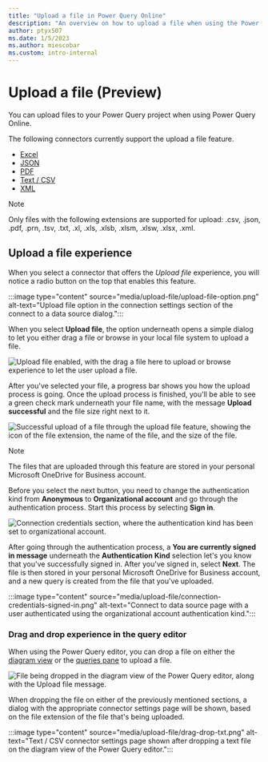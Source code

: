```yaml
---
title: "Upload a file in Power Query Online"
description: "An overview on how to upload a file when using the Power Query Online experience"
author: ptyx507
ms.date: 1/5/2023
ms.author: miescobar
ms.custom: intro-internal
---
```


# Upload a file (Preview)

You can upload files to your Power Query project when using Power Query Online.

The following connectors currently support the upload a file feature.

* [Excel](connectors/excel.md)
* [JSON](connectors/json.md)
* [PDF](connectors/pdf.md)
* [Text / CSV](connectors/text-csv.md)
* [XML](connectors/xml.md)

>[!NOTE]
> Only files with the following extensions are supported for upload: .csv, .json, .pdf, .prn, .tsv, .txt, .xl, .xls, .xlsb, .xlsm, .xlsw, .xlsx, .xml.

## Upload a file experience

When you select a connector that offers the *Upload file* experience, you will notice a radio button on the top that enables this feature.

:::image type="content" source="media/upload-file/upload-file-option.png" alt-text="Upload file option in the connection settings section of the connect to a data source dialog.":::

When you select **Upload file**, the option underneath opens a simple dialog to let you either drag a file or browse in your local file system to upload a file.

![Upload file enabled, with the drag a file here to upload or browse experience to let the user upload a file.](media/upload-file/upload-file-dialog.png)

After you've selected your file, a progress bar shows you how the upload process is going. Once the upload process is finished, you'll be able to see a green check mark underneath your file name, with the message **Upload successful** and the file size right next to it.

![Successful upload of a file through the upload file feature, showing the icon of the file extension, the name of the file, and the size of the file.](media/upload-file/file-uploaded.png)

>[!NOTE]
>The files that are uploaded through this feature are stored in your personal Microsoft OneDrive for Business account.

Before you select the next button, you need to change the authentication kind from **Anonymous** to **Organizational account** and go through the authentication process. Start this process by selecting **Sign in**.

![Connection credentials section, where the authentication kind has been set to organizational account.](media/upload-file/connection-credentials.png)

After going through the authentication process, a **You are currently signed in message** underneath the **Authentication Kind** selection let's you know that you've successfully signed in. After you've signed in, select **Next**. The file is then stored in your personal Microsoft OneDrive for Business account, and a new query is created from the file that you've uploaded.

:::image type="content" source="media/upload-file/connection-credentials-signed-in.png" alt-text="Connect to data source page with a user authenticated using the organizational account authentication kind.":::

### Drag and drop experience in the query editor

When using the Power Query editor, you can drop a file on either the [diagram view](diagram-view.md) or the [queries pane](queries-pane.md) to upload a file.

![File being dropped in the diagram view of the Power Query editor, along with the Upload file message.](media/upload-file/drag-drop.png)

When dropping the file on either of the previously mentioned sections, a dialog with the appropriate connector settings page will be shown, based on the file extension of the file that's being uploaded.

:::image type="content" source="media/upload-file/drag-drop-txt.png" alt-text="Text / CSV connector settings page shown after dropping a text file on the diagram view of the Power Query editor.":::
